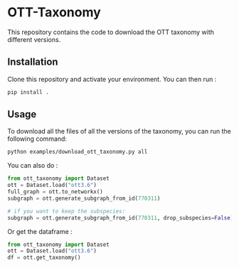 # OTT-Taxonomy
This repository contains the code to download the OTT taxonomy with different versions.

## Installation
Clone this repository and activate your environment. You can then run : 
```bash
pip install .
```

## Usage
To download all the files of all the versions of the taxonomy, you can run the following command:
```bash
python examples/download_ott_taxonomy.py all
```

You can also do : 
```python
from ott_taxonomy import Dataset
ott = Dataset.load("ott3.6")
full_graph = ott.to_networkx()
subgraph = ott.generate_subgraph_from_id(770311)

# if you want to keep the subspecies:
subgraph = ott.generate_subgraph_from_id(770311, drop_subspecies=False)
```

Or get the dataframe : 
```python
from ott_taxonomy import Dataset
ott = Dataset.load("ott3.6")
df = ott.get_taxonomy()
```